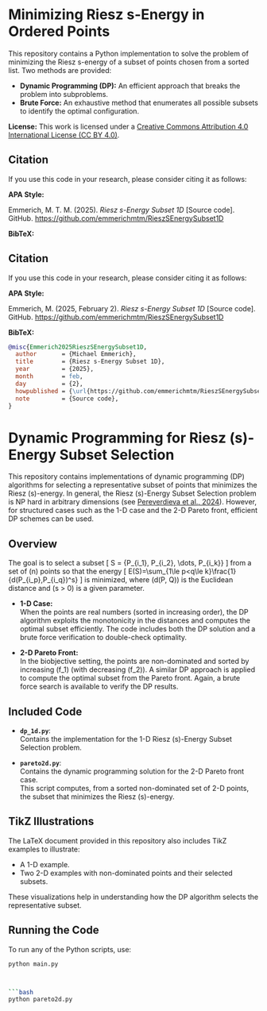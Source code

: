# Minimizing Riesz s-Energy in Ordered Points

This repository contains a Python implementation to solve the problem of minimizing the Riesz s-energy of a subset of points chosen from a sorted list. Two methods are provided:

- **Dynamic Programming (DP):** An efficient approach that breaks the problem into subproblems.
- **Brute Force:** An exhaustive method that enumerates all possible subsets to identify the optimal configuration.

**License:** This work is licensed under a [Creative Commons Attribution 4.0 International License (CC BY 4.0)](https://creativecommons.org/licenses/by/4.0/).

## Citation

If you use this code in your research, please consider citing it as follows:

**APA Style:**

Emmerich, M. T. M. (2025). *Riesz s-Energy Subset 1D* [Source code]. GitHub. https://github.com/emmerichmtm/RieszSEnergySubset1D

**BibTeX:**

## Citation

If you use this code in your research, please consider citing it as follows:

**APA Style:**

Emmerich, M. (2025, February 2). *Riesz s-Energy Subset 1D* [Source code]. GitHub. https://github.com/emmerichmtm/RieszSEnergySubset1D

**BibTeX:**
```bibtex
@misc{Emmerich2025RieszSEnergySubset1D,
  author       = {Michael Emmerich},
  title        = {Riesz s-Energy Subset 1D},
  year         = {2025},
  month        = feb,
  day          = {2},
  howpublished = {\url{https://github.com/emmerichmtm/RieszSEnergySubset1D}},
  note         = {Source code},
}
```

# Dynamic Programming for Riesz \(s\)-Energy Subset Selection

This repository contains implementations of dynamic programming (DP) algorithms for selecting a representative subset of points that minimizes the Riesz \(s\)-energy. In general, the Riesz \(s\)-Energy Subset Selection problem is NP hard in arbitrary dimensions (see [Pereverdieva et al., 2024](https://arxiv.org/abs/2410.18900)). However, for structured cases such as the 1-D case and the 2-D Pareto front, efficient DP schemes can be used.

## Overview

The goal is to select a subset 
\[
S = \{P_{i_1}, P_{i_2}, \dots, P_{i_k}\}
\]
from a set of \(n\) points so that the energy
\[
E(S)=\sum_{1\le p<q\le k}\frac{1}{d(P_{i_p},P_{i_q})^s}
\]
is minimized, where \(d(P, Q)\) is the Euclidean distance and \(s > 0\) is a given parameter.

- **1-D Case:**  
  When the points are real numbers (sorted in increasing order), the DP algorithm exploits the monotonicity in the distances and computes the optimal subset efficiently. The code includes both the DP solution and a brute force verification to double-check optimality.

- **2-D Pareto Front:**  
  In the biobjective setting, the points are non-dominated and sorted by increasing \(f_1\) (with decreasing \(f_2\)). A similar DP approach is applied to compute the optimal subset from the Pareto front. Again, a brute force search is available to verify the DP results.

## Included Code

- **`dp_1d.py`**:  
  Contains the implementation for the 1-D Riesz \(s\)-Energy Subset Selection problem.

- **`pareto2d.py`**:  
  Contains the dynamic programming solution for the 2-D Pareto front case.  
  This script computes, from a sorted non-dominated set of 2-D points, the subset that minimizes the Riesz \(s\)-energy.

## TikZ Illustrations

The LaTeX document provided in this repository also includes TikZ examples to illustrate:
- A 1-D example.
- Two 2-D examples with non-dominated points and their selected subsets.

These visualizations help in understanding how the DP algorithm selects the representative subset.

## Running the Code

To run any of the Python scripts, use:

```bash
python main.py



```bash
python pareto2d.py
